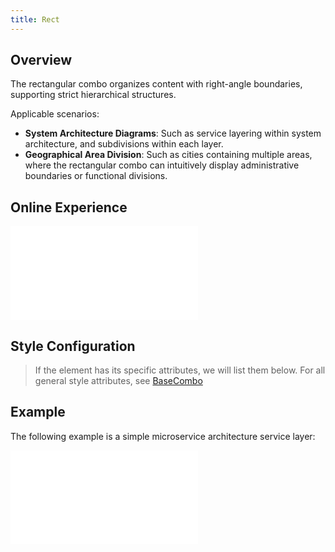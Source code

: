 ```yaml
---
title: Rect
---
```


## Overview

The rectangular combo organizes content with right-angle boundaries, supporting strict hierarchical structures.

Applicable scenarios:

- **System Architecture Diagrams**: Such as service layering within system architecture, and subdivisions within each layer.
- **Geographical Area Division**: Such as cities containing multiple areas, where the rectangular combo can intuitively display administrative boundaries or functional divisions.

## Online Experience

<embed src="@/common/api/elements/combos/rect-combo.md"></embed>

## Style Configuration

> If the element has its specific attributes, we will list them below. For all general style attributes, see [BaseCombo](/en/manual/element/combo/build-in/base-combo)

## Example

The following example is a simple microservice architecture service layer:

<embed src="@/common/api/elements/combos/rect-combo-architecture.md"></embed>
